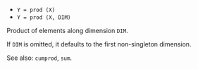 * `Y = prod (X)`
* `Y = prod (X, DIM)`

Product of elements along dimension `DIM`.

If `DIM` is omitted, it defaults to the first non-singleton
dimension.

See also: `cumprod`, `sum`.
